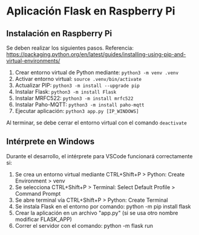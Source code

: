 # Aplicación Flask en Raspberry Pi

## Instalación en Raspberry Pi
Se deben realizar los siguientes pasos. Referencia: https://packaging.python.org/en/latest/guides/installing-using-pip-and-virtual-environments/

1. Crear entorno virtual de Python mediante: `python3 -m venv .venv`
2. Activar entorno virtual: `source .venv/bin/activate`
3. Actualizar PIP: `python3 -m install --upgrade pip`
4. Instalar Flask: `python3 -m install Flask`
5. Instalar MRFC522: `python3 -m install mrfc522`
6. Instalar Paho-MQTT: `python3 -m install paho-mqtt`
7. Ejecutar aplicación: `python3 app.py [IP_WINDOWS]`

Al terminar, se debe cerrar el entorno virtual con el comando `deactivate`


## Intérprete en Windows
Durante el desarrollo, el intérprete para VSCode funcionará correctamente si:

1. Se crea un entorno virtual mediante CTRL+Shift+P > Python: Create Environment > venv
2. Se selecciona CTRL+Shift+P > Terminal: Select Default Profile > Command Prompt
3. Se abre terminal vía CTRL+Shift+P > Python: Create Terminal
4. Se instala Flask en el entorno por comando: python -m pip install flask
5. Crear la aplicación en un archivo "app.py" (si se usa otro nombre modificar FLASK_APP)
6. Correr el servidor con el comando: python -m flask run